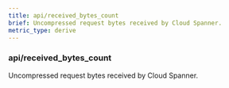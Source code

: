 ```yaml
---
title: api/received_bytes_count
brief: Uncompressed request bytes received by Cloud Spanner.
metric_type: derive
---
```

### api/received_bytes_count

Uncompressed request bytes received by Cloud Spanner.